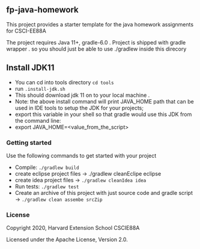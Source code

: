 ## fp-java-homework
This project provides a starter template for the java homework assignments for CSCI-EE88A


The project requires Java 11+, gradle-6.0 . Project is shipped with gradle wrapper . so you should just be able to use ./gradlew
inside this direcory

## Install JDK11
 - You can cd into tools directory `cd tools` 
 - run `.install-jdk.sh`
 - This should download jdk 11 on to your local machine .
 - Note: the above install command will print JAVA_HOME path that can be used in IDE tools to setup the JDK for your projects;
 - export this variable in your shell so that gradle would use this JDK from the command line:
 - export JAVA_HOME=<value_from_the_script>


### Getting started
 Use the following commands to get started with your project

 - Compile: `./gradlew build`
 - create eclipse project files -> ./gradlew cleanEclipe eclipse
 - create idea project files -> `./gradlew cleanIdea idea`
 - Run tests: `./gradlew test`
 - Create an archive of this project with just source code and gradle script  -> `./gradlew clean assembe srcZip`

### License
Copyright 2020, Harvard Extension School CSCIE88A

Licensed under the Apache License, Version 2.0.
